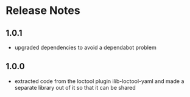 # Release Notes

## 1.0.1

- upgraded dependencies to avoid a dependabot problem

## 1.0.0

- extracted code from the loctool plugin ilib-loctool-yaml and made a separate
  library out of it so that it can be shared
